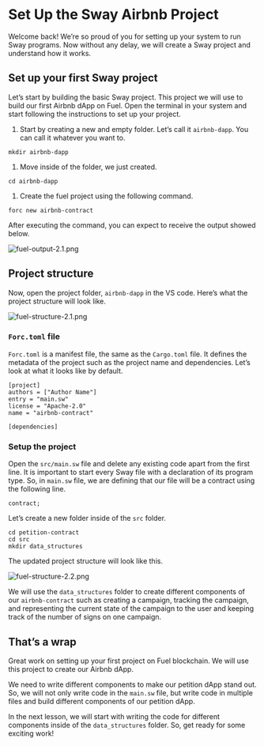 # Set Up the Sway Airbnb Project

Welcome back! We’re so proud of you for setting up your system to run Sway programs. Now without any delay, we will create a Sway project and understand how it works.

## Set up your first Sway project

Let’s start by building the basic Sway project. This project we will use to build our first Airbnb dApp on Fuel. Open the terminal in your system and start following the instructions to set up your project.

1. Start by creating a new and empty folder. Let’s call it `airbnb-dapp`. You can call it whatever you want to.

```
mkdir airbnb-dapp
```

1. Move inside of the folder, we just created.

```
cd airbnb-dapp
```

1. Create the fuel project using the following command.

```
forc new airbnb-contract
```

After executing the command, you can expect to receive the output showed below. 

![fuel-output-2.1.png](https://github.com/0xmetaschool/Learning-Projects/blob/main/assests_for_all/assets_for_airbnb_fuel/Set%20Up%20the%20Sway%20Airbnb%20Project/fuel-output-2.1.png?raw=true)

## Project structure

Now, open the project folder, `airbnb-dapp` in the VS code. Here’s what the project structure will look like.

![fuel-structure-2.1.png](https://github.com/0xmetaschool/Learning-Projects/blob/main/assests_for_all/assets_for_airbnb_fuel/Set%20Up%20the%20Sway%20Airbnb%20Project/fuel-structure-2.1.png?raw=true)

### `Forc.toml` file

`Forc.toml` is a manifest file, the same as the `Cargo.toml` file. It defines the metadata of the project such as the project name and dependencies. Let’s look at what it looks like by default.

```
[project]
authors = ["Author Name"]
entry = "main.sw"
license = "Apache-2.0"
name = "airbnb-contract"

[dependencies]
```

### Setup the project

Open the `src/main.sw` file and delete any existing code apart from the first line. It is important to start every Sway file with a declaration of its program type. So, in `main.sw` file, we are defining that our file will be a contract using the following line.

```
contract;
```

Let’s create a new folder inside of the `src` folder. 

```
cd petition-contract
cd src
mkdir data_structures
```

The updated project structure will look like this.

![fuel-structure-2.2.png](https://github.com/0xmetaschool/Learning-Projects/blob/main/assests_for_all/assets_for_airbnb_fuel/Set%20Up%20the%20Sway%20Airbnb%20Project/fuel-structure-2.2.png?raw=true)

We will use the `data_structures` folder to create different components of our `airbnb-contract` such as creating a campaign, tracking the campaign, and representing the current state of the campaign to the user and keeping track of the number of signs on one campaign.

## That’s a wrap

Great work on setting up your first project on Fuel blockchain. We will use this project to create our Airbnb dApp. 

We need to write different components to make our petition dApp stand out. So, we will not only write code in the `main.sw` file, but write code in multiple files and build different components of our petition dApp.

In the next lesson, we will start with writing the code for different components inside of the `data_structures` folder. So, get ready for some exciting work!